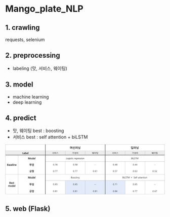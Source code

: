 # Mango_plate_NLP

## 1. crawling
requests, selenium


## 2. preprocessing
- labeling (맛, 서비스, 웨이팅)

## 3. model
- machine learning
- deep learning

## 4. predict
-  맛, 웨이팅 best : boosting
- 서비스 best : self attention + biLSTM


![image](material/result_NLP.png)


## 5. web (Flask)
